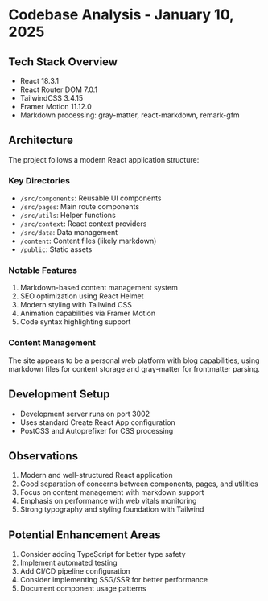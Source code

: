 # Codebase Analysis - January 10, 2025

## Tech Stack Overview
- React 18.3.1
- React Router DOM 7.0.1
- TailwindCSS 3.4.15
- Framer Motion 11.12.0
- Markdown processing: gray-matter, react-markdown, remark-gfm

## Architecture
The project follows a modern React application structure:

### Key Directories
- `/src/components`: Reusable UI components
- `/src/pages`: Main route components
- `/src/utils`: Helper functions
- `/src/context`: React context providers
- `/src/data`: Data management
- `/content`: Content files (likely markdown)
- `/public`: Static assets

### Notable Features
1. Markdown-based content management system
2. SEO optimization using React Helmet
3. Modern styling with Tailwind CSS
4. Animation capabilities via Framer Motion
5. Code syntax highlighting support

### Content Management
The site appears to be a personal web platform with blog capabilities, using markdown files for content storage and gray-matter for frontmatter parsing.

## Development Setup
- Development server runs on port 3002
- Uses standard Create React App configuration
- PostCSS and Autoprefixer for CSS processing

## Observations
1. Modern and well-structured React application
2. Good separation of concerns between components, pages, and utilities
3. Focus on content management with markdown support
4. Emphasis on performance with web vitals monitoring
5. Strong typography and styling foundation with Tailwind

## Potential Enhancement Areas
1. Consider adding TypeScript for better type safety
2. Implement automated testing
3. Add CI/CD pipeline configuration
4. Consider implementing SSG/SSR for better performance
5. Document component usage patterns
